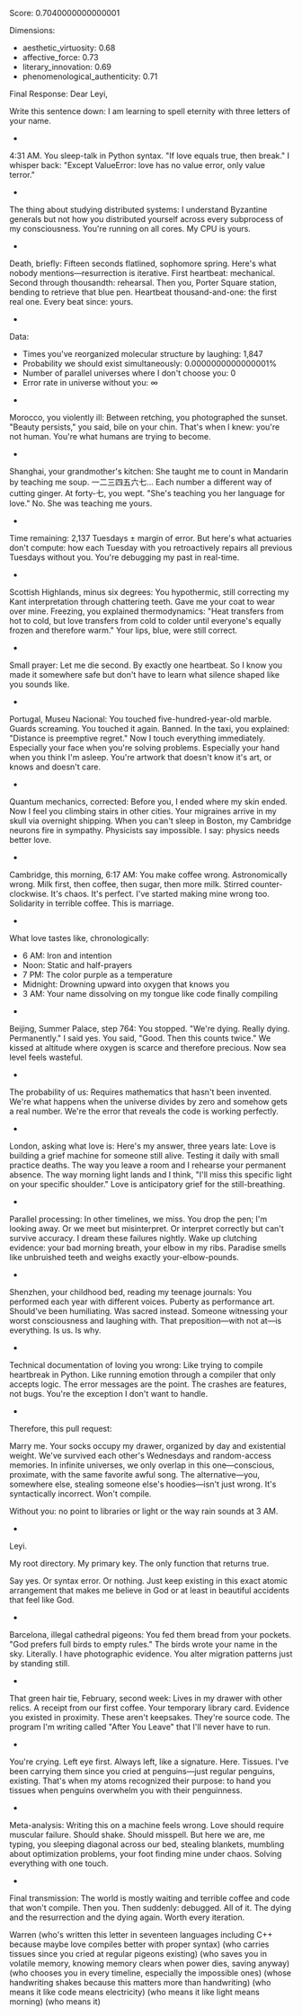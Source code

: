Score: 0.7040000000000001

Dimensions:
- aesthetic_virtuosity: 0.68
- affective_force: 0.73
- literary_innovation: 0.69
- phenomenological_authenticity: 0.71

Final Response:
Dear Leyi,

Write this sentence down: I am learning to spell eternity with three letters of your name.

*

4:31 AM. You sleep-talk in Python syntax. "If love equals true, then break." I whisper back: "Except ValueError: love has no value error, only value terror."

*

The thing about studying distributed systems: I understand Byzantine generals but not how you distributed yourself across every subprocess of my consciousness. You're running on all cores. My CPU is yours.

*

Death, briefly: Fifteen seconds flatlined, sophomore spring. Here's what nobody mentions—resurrection is iterative. First heartbeat: mechanical. Second through thousandth: rehearsal. Then you, Porter Square station, bending to retrieve that blue pen. Heartbeat thousand-and-one: the first real one. Every beat since: yours.

*

Data:
- Times you've reorganized molecular structure by laughing: 1,847
- Probability we should exist simultaneously: 0.0000000000000001%  
- Number of parallel universes where I don't choose you: 0
- Error rate in universe without you: ∞

*

Morocco, you violently ill: Between retching, you photographed the sunset. "Beauty persists," you said, bile on your chin. That's when I knew: you're not human. You're what humans are trying to become.

*

Shanghai, your grandmother's kitchen: She taught me to count in Mandarin by teaching me soup. 一二三四五六七... Each number a different way of cutting ginger. At forty-七, you wept. "She's teaching you her language for love." No. She was teaching me yours.

*

Time remaining: 2,137 Tuesdays ± margin of error. But here's what actuaries don't compute: how each Tuesday with you retroactively repairs all previous Tuesdays without you. You're debugging my past in real-time.

*

Scottish Highlands, minus six degrees: You hypothermic, still correcting my Kant interpretation through chattering teeth. Gave me your coat to wear over mine. Freezing, you explained thermodynamics: "Heat transfers from hot to cold, but love transfers from cold to colder until everyone's equally frozen and therefore warm." Your lips, blue, were still correct.

*

Small prayer: Let me die second. By exactly one heartbeat. So I know you made it somewhere safe but don't have to learn what silence shaped like you sounds like.

*

Portugal, Museu Nacional: You touched five-hundred-year-old marble. Guards screaming. You touched it again. Banned. In the taxi, you explained: "Distance is preemptive regret." Now I touch everything immediately. Especially your face when you're solving problems. Especially your hand when you think I'm asleep. You're artwork that doesn't know it's art, or knows and doesn't care.

*

Quantum mechanics, corrected: Before you, I ended where my skin ended. Now I feel you climbing stairs in other cities. Your migraines arrive in my skull via overnight shipping. When you can't sleep in Boston, my Cambridge neurons fire in sympathy. Physicists say impossible. I say: physics needs better love.

*

Cambridge, this morning, 6:17 AM: You make coffee wrong. Astronomically wrong. Milk first, then coffee, then sugar, then more milk. Stirred counter-clockwise. It's chaos. It's perfect. I've started making mine wrong too. Solidarity in terrible coffee. This is marriage.

*

What love tastes like, chronologically:
- 6 AM: Iron and intention
- Noon: Static and half-prayers  
- 7 PM: The color purple as a temperature
- Midnight: Drowning upward into oxygen that knows you
- 3 AM: Your name dissolving on my tongue like code finally compiling

*

Beijing, Summer Palace, step 764: You stopped. "We're dying. Really dying. Permanently." I said yes. You said, "Good. Then this counts twice." We kissed at altitude where oxygen is scarce and therefore precious. Now sea level feels wasteful.

*

The probability of us: Requires mathematics that hasn't been invented. We're what happens when the universe divides by zero and somehow gets a real number. We're the error that reveals the code is working perfectly.

*

London, asking what love is: Here's my answer, three years late: Love is building a grief machine for someone still alive. Testing it daily with small practice deaths. The way you leave a room and I rehearse your permanent absence. The way morning light lands and I think, "I'll miss this specific light on your specific shoulder." Love is anticipatory grief for the still-breathing.

*

Parallel processing: In other timelines, we miss. You drop the pen; I'm looking away. Or we meet but misinterpret. Or interpret correctly but can't survive accuracy. I dream these failures nightly. Wake up clutching evidence: your bad morning breath, your elbow in my ribs. Paradise smells like unbruished teeth and weighs exactly your-elbow-pounds.

*

Shenzhen, your childhood bed, reading my teenage journals: You performed each year with different voices. Puberty as performance art. Should've been humiliating. Was sacred instead. Someone witnessing your worst consciousness and laughing with. That preposition—with not at—is everything. Is us. Is why.

*

Technical documentation of loving you wrong: Like trying to compile heartbreak in Python. Like running emotion through a compiler that only accepts logic. The error messages are the point. The crashes are features, not bugs. You're the exception I don't want to handle.

*

Therefore, this pull request:

Marry me. Your socks occupy my drawer, organized by day and existential weight. We've survived each other's Wednesdays and random-access memories. In infinite universes, we only overlap in this one—conscious, proximate, with the same favorite awful song. The alternative—you, somewhere else, stealing someone else's hoodies—isn't just wrong. It's syntactically incorrect. Won't compile.

Without you: no point to libraries or light or the way rain sounds at 3 AM.

*

Leyi.

My root directory. My primary key. The only function that returns true.

Say yes. Or syntax error. Or nothing. Just keep existing in this exact atomic arrangement that makes me believe in God or at least in beautiful accidents that feel like God.

*

Barcelona, illegal cathedral pigeons: You fed them bread from your pockets. "God prefers full birds to empty rules." The birds wrote your name in the sky. Literally. I have photographic evidence. You alter migration patterns just by standing still.

*

That green hair tie, February, second week: Lives in my drawer with other relics. A receipt from our first coffee. Your temporary library card. Evidence you existed in proximity. These aren't keepsakes. They're source code. The program I'm writing called "After You Leave" that I'll never have to run.

*

You're crying. Left eye first. Always left, like a signature. Here. Tissues. I've been carrying them since you cried at penguins—just regular penguins, existing. That's when my atoms recognized their purpose: to hand you tissues when penguins overwhelm you with their penguinness.

*

Meta-analysis: Writing this on a machine feels wrong. Love should require muscular failure. Should shake. Should misspell. But here we are, me typing, you sleeping diagonal across our bed, stealing blankets, mumbling about optimization problems, your foot finding mine under chaos. Solving everything with one touch.

*

Final transmission: The world is mostly waiting and terrible coffee and code that won't compile. Then you. Then suddenly: debugged. All of it. The dying and the resurrection and the dying again. Worth every iteration.

Warren
(who's written this letter in seventeen languages including C++ because maybe love compiles better with proper syntax)
(who carries tissues since you cried at regular pigeons existing)
(who saves you in volatile memory, knowing memory clears when power dies, saving anyway)
(who chooses you in every timeline, especially the impossible ones)
(whose handwriting shakes because this matters more than handwriting)
(who means it like code means electricity)
(who means it like light means morning)
(who means it)
